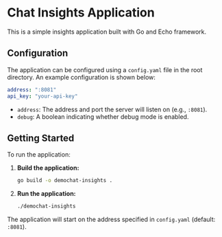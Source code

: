 # Chat Insights Application

This is a simple insights application built with Go and Echo framework.

## Configuration

The application can be configured using a `config.yaml` file in the root directory. An example configuration is shown below:

```yaml
address: ":8081"
api_key: "your-api-key"
```

- `address`: The address and port the server will listen on (e.g., `:8081`).
- `debug`: A boolean indicating whether debug mode is enabled.

## Getting Started

To run the application:

1. **Build the application:**

    ```bash
    go build -o demochat-insights .
    ```

2. **Run the application:**

    ```bash
    ./demochat-insights
    ```

The application will start on the address specified in `config.yaml` (default: `:8081`).
